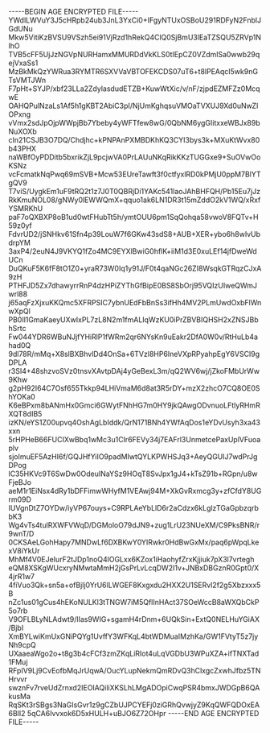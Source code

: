 -----BEGIN AGE ENCRYPTED FILE-----
YWdlLWVuY3J5cHRpb24ub3JnL3YxCi0+IFgyNTUxOSBoU291RDFyN2FnblJGdUNu
Mkw5VitiKzBVSU9VSzh5ei91VjRzd1hRekQ4ClQ0SjBmU3lEaTZSQU5ZRVp1NlhO
TVB5cFF5UjJzNGVpNURHamxMMURDdVkKLS0tIEpCZ0VZdmlSa0wwb29qejVxaSs1
MzBkMkQzYWRua3RYMTR6SXVVaVBTOFEKCDS07uT6+t8lPEAqcI5wk9nGTsVMTJWn
F7pHt+SYJP/xbf23LLa2ZdylasdudETZB+KuwWtXic/v/nF/zjpdEZMFZz0McqwE
OAHQPulNzaLs1Af5h1gKBT2AbiC3pI/NjUmKghqsuVMOaTVXUJ9Xd0uNwZlOPxng
vVmx2sdJpOjpWWpjBb7Ybeby4yWFTfew8wG/0QbNM6ygGIitxxeWBJx89bNuXOXb
cIn21CSJB3O7DQ/Chdjhc+kPNPAnPXMBDKhKQ3CYI3bys3k+MXuKtWvx80b43PHX
naWBfOyPDDitb5bxrikZjL9pcjwVA0PrLAUuNKqRikKKzTUGGxe9+SuOVwOoKSNz
vcFcmatkNqPwq69mSVB+Mcw53EUreTawft3f0ctfyxlRD0kPMjU0ppM7BlYTgQV9
T7viS/UygkEm1uF9tRQ2t1z7J0T0QBRjDi1YAKc541laoJAhBHFQH/Pb15Eu7jJz
RkKmuNOL08/gNWy0lEWWQmX+qquo1ak6LN1DR3t15mZddO2kV1WQ/xRxfYSMRKhU
paF7oQXBXP8oB1ud0wtFHubTt5h/ymtOUU6pm1SqQohqa58vwoV8FQTv+H59z0yf
FdvrUD2/jSNHkv61Sfn4p39LouW7f6GKw43sdS8+AUB+XER+ybo6h8wIvUbdrpYM
3axP4/2euN4J9VKYQ1fZo4MC9EYXlBwiG0hflK+iiM1d3E0xuLEf14jfDweWdUCn
DuQKuF5K6fF8tO1Z0+yraR73W0Iq1y91J/F0t4qaNGc26ZI8WsqkGTRqzCJxA9zH
PTHFJD5Zx7dhawyrrRnP4dzHPiZYThGfBipE0BS8SbOrj95VQIzUIweQWmJwrl88
j65aqFzXjxuKKQmc5XFRPSIC7ybnUEdFbBnSs3ifHh4MV2PLmUwdOxbFlWnwXpQl
PB0Il1GmaKaeyUXwIxPL7zL8N2m1fmALIqWzKU0iPrZBVBIQHSH2xZNSJBbhSrtc
Fw044YDR6WBuNJjfYHiRlP1fWRm2qr6NYsKn9uEakr2DfA0W0v/RtHuLb4ahad0Q
9dl78R/mMq+X8slBXBhvlDd4OnSa+6TVzl8HP6IneVXpRPyahpEgY6VSCI9gDPLA
r3SI4+48shzvoSVz0tnsvXAvtpDAj4yGeBexL3m/qQ2WV6wj/jZkoFMbUrWw9Khw
g2pH92I64C7Osf655Tkkp94LHiVmaM6d8at3R5rDY+mzX2zhcO7CQ8OE0ShYOKa0
K6eBPxm8bANmHx0Gmci6GWytFNhHG7m0HY9jkQAwgODvnuoLFtlyRHmRXQT8dIB5
izKN/eYS1Z00upvq4OshAgLbIddk/QrN171BNh4YWfAqDos1eYDvUsyh3xa43xxn
5rHPHeB66FUCIXwBbq1wMc3u1CIr6FEVy34j7EAFrl3UnmetcePaxUplVFuoaplv
sjoImuEF5AzHI6f/GQJHfYiIO9padMIwtQYLKPWHSJq3+AeyQGUlJ7wdPrJgDPog
lC35HKVc9T6SwDw0OdeuINaYSz9HOqT8SvJpx1gJ4+kTsZ91b+RGpn/u8wFjeBJo
aeM1r1EiNsx4dRy1bDFFimwWHyfM1VEAwj94M+XkGvRxmcg3y+zfCfdY8UGrm09D
IUVgnDtZ7OYDw/iyVP67ouys+C9RPLAeYbLlD6r2aCdzx6kLglzTGaGpbzqrbbK3
Wg4vTs4tulRXWFVWqD/DGMoloO79dJN9+zug1LrU23NUeXM/C9PksBNR/r9wnT/D
0CKSAeLGohHapy7MNDwLf6DXBKwY0YIRwkr0HdBwGxMx/paq6pWpqLkexV8iYkUr
MhMf4V0EJeIurF2tJDp1noQ4lOGLxx6KZox1iHaohyfZrxKjjiuk7pX3l7vrtegh
eQM8XSKgWUcxryNMwtaMmH2jGsPrLvLcqDW2I1v+JNBxDBGznR0Gpt0/X4jrR1w7
4fiVuo3Qk+sn5a+ofBjlj0YrU6lLWGEF8Kxgxdu2HXX2U1SERvl2f2g5Xbzxxx5B
nZc1us01gCus4hEKoNULKl3tTNGW7iM5QflInHAct37SOeWccB8aWXQbCkP5o7rb
V9OFLBLyNLAdwt9/lIas9WIG+sgamH4rDnm+6UQkSin+ExtQ0NELHuYGiAX/BjbI
XmBYLwiKmUxGNiPQYg1UvffY3WFKqL4btWDMuaIMzhKa/GW1FVtyT5z7jyNh9cpQ
UXaaeaWgo2o+t8g3b4cFCf3zmZKqLiRIot4uLqVGDbU3WPuXZA+ifTNXTad1FMuj
RFpIV9Lj9CvEofbMqJrUqwA/OucYLupNekmQmRDvQ3hClxgcZxwhJfbz5TNHrvvr
swznFv7rveUdZrnxd2IEOIAQiliXKSLhLMgADOpiCwqPSR4bmxJWDGpB6QAkusMa
RqSKt3rSBgs3NaGIsGvr1z9gCZbUJPCYEFj0ziGRhQvwjyZ9KqQWFQDOxEA6BlI2
5qCA6Ivvxok6D5xHULH+uBJO6Z72OHpr
-----END AGE ENCRYPTED FILE-----
